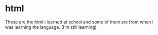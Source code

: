 # html
These are the html i learned at school and some of them are from when 
i was learning the language. (I'm still learning)
